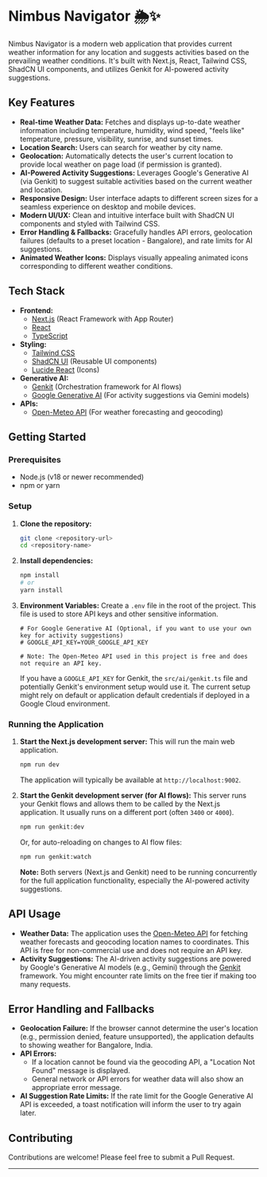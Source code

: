 
# Nimbus Navigator 🌦️✨

Nimbus Navigator is a modern web application that provides current weather information for any location and suggests activities based on the prevailing weather conditions. It's built with Next.js, React, Tailwind CSS, ShadCN UI components, and utilizes Genkit for AI-powered activity suggestions.

## Key Features

- **Real-time Weather Data:** Fetches and displays up-to-date weather information including temperature, humidity, wind speed, "feels like" temperature, pressure, visibility, sunrise, and sunset times.
- **Location Search:** Users can search for weather by city name.
- **Geolocation:** Automatically detects the user's current location to provide local weather on page load (if permission is granted).
- **AI-Powered Activity Suggestions:** Leverages Google's Generative AI (via Genkit) to suggest suitable activities based on the current weather and location.
- **Responsive Design:** User interface adapts to different screen sizes for a seamless experience on desktop and mobile devices.
- **Modern UI/UX:** Clean and intuitive interface built with ShadCN UI components and styled with Tailwind CSS.
- **Error Handling & Fallbacks:** Gracefully handles API errors, geolocation failures (defaults to a preset location - Bangalore), and rate limits for AI suggestions.
- **Animated Weather Icons:** Displays visually appealing animated icons corresponding to different weather conditions.

## Tech Stack

- **Frontend:**
    - [Next.js](https://nextjs.org/) (React Framework with App Router)
    - [React](https://reactjs.org/)
    - [TypeScript](https://www.typescriptlang.org/)
- **Styling:**
    - [Tailwind CSS](https://tailwindcss.com/)
    - [ShadCN UI](https://ui.shadcn.com/) (Reusable UI components)
    - [Lucide React](https://lucide.dev/) (Icons)
- **Generative AI:**
    - [Genkit](https://firebase.google.com/docs/genkit) (Orchestration framework for AI flows)
    - [Google Generative AI](https://ai.google.dev/) (For activity suggestions via Gemini models)
- **APIs:**
    - [Open-Meteo API](https://open-meteo.com/) (For weather forecasting and geocoding)

## Getting Started

### Prerequisites

- Node.js (v18 or newer recommended)
- npm or yarn

### Setup

1.  **Clone the repository:**
    ```bash
    git clone <repository-url>
    cd <repository-name>
    ```

2.  **Install dependencies:**
    ```bash
    npm install
    # or
    yarn install
    ```

3.  **Environment Variables:**
    Create a `.env` file in the root of the project. This file is used to store API keys and other sensitive information.

    ```env
    # For Google Generative AI (Optional, if you want to use your own key for activity suggestions)
    # GOOGLE_API_KEY=YOUR_GOOGLE_API_KEY

    # Note: The Open-Meteo API used in this project is free and does not require an API key.
    ```
    If you have a `GOOGLE_API_KEY` for Genkit, the `src/ai/genkit.ts` file and potentially Genkit's environment setup would use it. The current setup might rely on default or application default credentials if deployed in a Google Cloud environment.

### Running the Application

1.  **Start the Next.js development server:**
    This will run the main web application.
    ```bash
    npm run dev
    ```
    The application will typically be available at `http://localhost:9002`.

2.  **Start the Genkit development server (for AI flows):**
    This server runs your Genkit flows and allows them to be called by the Next.js application. It usually runs on a different port (often `3400` or `4000`).
    ```bash
    npm run genkit:dev
    ```
    Or, for auto-reloading on changes to AI flow files:
    ```bash
    npm run genkit:watch
    ```

    **Note:** Both servers (Next.js and Genkit) need to be running concurrently for the full application functionality, especially the AI-powered activity suggestions.

## API Usage

-   **Weather Data:** The application uses the [Open-Meteo API](https://open-meteo.com/) for fetching weather forecasts and geocoding location names to coordinates. This API is free for non-commercial use and does not require an API key.
-   **Activity Suggestions:** The AI-driven activity suggestions are powered by Google's Generative AI models (e.g., Gemini) through the [Genkit](https://firebase.google.com/docs/genkit) framework. You might encounter rate limits on the free tier if making too many requests.

## Error Handling and Fallbacks

-   **Geolocation Failure:** If the browser cannot determine the user's location (e.g., permission denied, feature unsupported), the application defaults to showing weather for Bangalore, India.
-   **API Errors:**
    -   If a location cannot be found via the geocoding API, a "Location Not Found" message is displayed.
    -   General network or API errors for weather data will also show an appropriate error message.
-   **AI Suggestion Rate Limits:** If the rate limit for the Google Generative AI API is exceeded, a toast notification will inform the user to try again later.

## Contributing

Contributions are welcome! Please feel free to submit a Pull Request.

---
